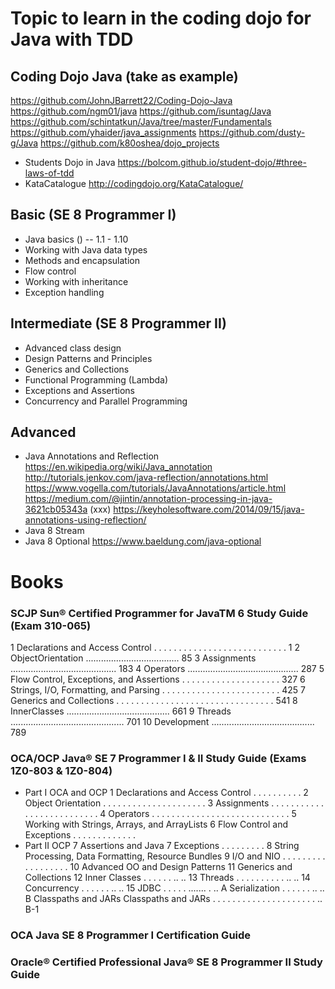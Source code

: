 # Topic to learn in the coding dojo for Java with TDD
## Coding Dojo Java (take as example)
  https://github.com/JohnJBarrett22/Coding-Dojo-Java
  https://github.com/ngm01/java
  https://github.com/isuntag/Java
  https://github.com/schintatkun/Java/tree/master/Fundamentals
  https://github.com/yhaider/java_assignments
  https://github.com/dusty-g/Java
  https://github.com/k80oshea/dojo_projects
  - Students Dojo in Java
    https://bolcom.github.io/student-dojo/#three-laws-of-tdd
  - KataCatalogue
    http://codingdojo.org/KataCatalogue/
    
## Basic (SE 8 Programmer I)
- Java basics ()
  -- 1.1 - 1.10
- Working with Java data types
- Methods and encapsulation
- Flow control
- Working with inheritance
- Exception handling

## Intermediate (SE 8 Programmer II)
- Advanced class design
- Design Patterns and Principles
- Generics and Collections
- Functional Programming (Lambda)
- Exceptions and Assertions
- Concurrency and Parallel Programming

## Advanced
- Java Annotations and Reflection
https://en.wikipedia.org/wiki/Java_annotation
http://tutorials.jenkov.com/java-reflection/annotations.html
https://www.vogella.com/tutorials/JavaAnnotations/article.html
https://medium.com/@jintin/annotation-processing-in-java-3621cb05343a (xxx)
https://keyholesoftware.com/2014/09/15/java-annotations-using-reflection/
- Java 8 Stream
- Java 8 Optional
  https://www.baeldung.com/java-optional
  
# Books
### SCJP Sun® Certified Programmer for JavaTM 6 Study Guide (Exam 310-065)
1 Declarations and Access Control . . . . . . . . . . . . . . . . . . . . . . . . . . . 1
2 ObjectOrientation ..................................... 85
3 Assignments .......................................... 183
4 Operators ............................................ 287
5 Flow Control, Exceptions, and Assertions . . . . . . . . . . . . . . . . . . . . 327
6 Strings, I/O, Formatting, and Parsing . . . . . . . . . . . . . . . . . . . . . . . . 425
7 Generics and Collections . . . . . . . . . . . . . . . . . . . . . . . . . . . . . . . . 541
8 InnerClasses ......................................... 661
9 Threads ............................................. 701
10 Development ......................................... 789

### OCA/OCP Java® SE 7 Programmer I & II Study Guide (Exams 1Z0-803 & 1Z0-804)
- Part I OCA and OCP
1 Declarations and Access Control . . . . . . . . . .
2 Object Orientation . . . . . . . . . . . . . . . . . . . . .
3 Assignments . . . . . . . . . . . . . . . . . . . . . . . . . .
4 Operators . . . . . . . . . . . . . . . . . . . . . . . . . . . .
5 Working with Strings, Arrays, and ArrayLists
6 Flow Control and Exceptions . . . . . . . . . . . . .
- Part II OCP
7 Assertions and Java 7 Exceptions . . . . . . . . .
8 String Processing, Data Formatting, Resource Bundles
9 I/O and NIO . . . . . . . . . . . . . . . . . .
10 Advanced OO and Design Patterns
 11 Generics and Collections
12 Inner Classes . . . . . . .. ..
13 Threads . . . . . . . . . . .. ..
14 Concurrency . . . . . . .. ..
15 JDBC . . . . . ....... . ..
A Serialization . . . . . . .. ..
B Classpaths and JARs Classpaths and JARs . . . . . . . . . . . . . . . . . . . . . .. B-1

### OCA Java SE 8 Programmer I Certification Guide

### Oracle® Certified Professional Java® SE 8 Programmer II Study Guide
